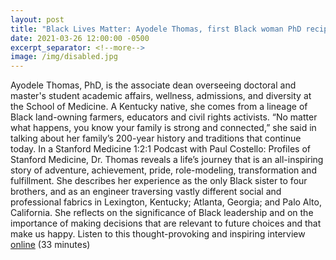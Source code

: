 ```yaml
---
layout: post
title: "Black Lives Matter: Ayodele Thomas, first Black woman PhD recipient in electrical engineering at Stanford"
date: 2021-03-26 12:00:00 -0500
excerpt_separator: <!--more-->
image: /img/disabled.jpg
---
```


Ayodele Thomas, PhD, is the associate dean overseeing doctoral and master's student academic affairs, wellness, admissions, and diversity at the School of Medicine. A Kentucky native, she comes from a <!--more--> lineage of Black land-owning farmers, educators and civil rights activists. “No matter what happens, you know your family is strong and connected,” she said in talking about her family’s 200-year history and traditions that continue today. In a Stanford Medicine 1:2:1 Podcast with Paul Costello: Profiles of Stanford Medicine, Dr. Thomas reveals a life’s journey that is an all-inspiring story of adventure, achievement, pride, role-modeling, transformation and fulfillment. She describes her experience as the only Black sister to four brothers, and as an engineer traversing vastly different social and professional fabrics in Lexington, Kentucky; Atlanta, Georgia; and Palo Alto, California. She reflects on the significance of Black leadership and on the importance of making decisions that are relevant to future choices and that make us happy. Listen to this thought-provoking and inspiring interview [online][online] (33 minutes)

[online]: http://r20.rs6.net/tn.jsp?f=001PtfwORAEn3kxiPFsVro_rseVsdyNDr5QdJz14T28VL8CuRoDvXrf0mU9KKJCsWEqTeASpeswkbnMIVsPVfNNdZ9o2eH-UqJ_cfSYcqo3Q4gxvbxMZ738t-colKEHIBqlSAY_GEdw2TCTPfOqufbNUWihf2Dp720QJSGQmT-qo528vSH9Q_QOd6Na6VmE0EQ9bx_1B_5XvQLHsaIY5S0TTDb2XQA9LRgOU3buOAkhrr6p5vfJBxYwCJ0PxH_zXXIrgxmEytHUY_HGnsg_ZsY_foj9c6TefAduHru690XfmdQ=&c=qcEJcXEBYRXFS1WB6aFFicCX_AVL_MO6C4qTvZELdu0W3ZOaajBVXQ==&ch=hhxlSxu5UFmNrCM-3ZmCE0iHog8QQR3S0eNOgGU-YhFYHQLwLY3bwg==
